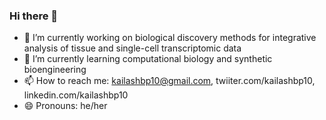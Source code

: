 ### Hi there 👋

- 🔭 I’m currently working on biological discovery methods for integrative analysis of tissue and single-cell transcriptomic data
- 🌱 I’m currently learning computational biology and synthetic bioengineering
- 📫 How to reach me: kailashbp10@gmail.com, twiiter.com/kailashbp10, linkedin.com/kailashbp10
- 😄 Pronouns: he/her
